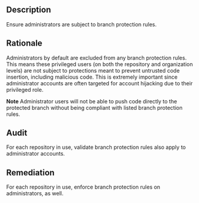 ## Description

Ensure administrators are subject to branch protection rules.

## Rationale

Administrators by default are excluded from any branch protection rules. This means these privileged users (on both the repository and organization levels) are not subject to protections meant to prevent untrusted code insertion, including malicious code. This is extremely important since administrator accounts are often targeted for account hijacking due to their privileged role.

**Note** Administrator users will not be able to push code directly to the protected branch without being compliant with listed branch protection rules.

## Audit

For each repository in use, validate branch protection rules also apply to administrator accounts.

## Remediation

For each repository in use, enforce branch protection rules on administrators, as well.
